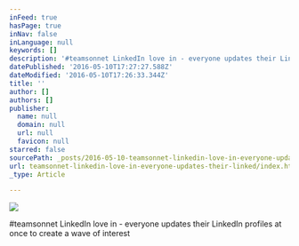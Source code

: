 ```yaml
---
inFeed: true
hasPage: true
inNav: false
inLanguage: null
keywords: []
description: '#teamsonnet LinkedIn love in - everyone updates their LinkedIn profiles at once to create a wave of interest'
datePublished: '2016-05-10T17:27:27.588Z'
dateModified: '2016-05-10T17:26:33.344Z'
title: ''
author: []
authors: []
publisher:
  name: null
  domain: null
  url: null
  favicon: null
starred: false
sourcePath: _posts/2016-05-10-teamsonnet-linkedin-love-in-everyone-updates-their-linked.md
url: teamsonnet-linkedin-love-in-everyone-updates-their-linked/index.html
_type: Article

---
```

![](https://the-grid-user-content.s3-us-west-2.amazonaws.com/1828794b-736b-4ff6-8284-94b434379f18.jpg)

\#teamsonnet LinkedIn love in - everyone updates their LinkedIn profiles at once to create a wave of interest